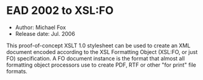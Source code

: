 EAD 2002 to XSL:FO
==================

* Author: Michael Fox
* Release date: Jul. 2006

This proof-of-concept XSLT 1.0 stylesheet can be used to create an XML document encoded according to the XSL Formatting Object (XSL:FO, or just FO) specification. A FO document instance is the format that almost all formatting object processors use to create PDF, RTF or other "for print" file formats.